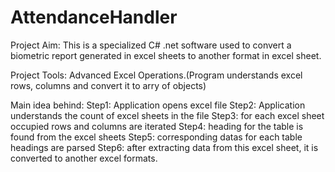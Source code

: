 # AttendanceHandler
Project Aim:
This is a specialized C# .net software used to convert a biometric report generated in excel sheets to another format in excel sheet.

Project Tools:
Advanced Excel Operations.(Program understands excel rows, columns and convert it to arry of objects)

Main idea behind:
Step1: Application opens excel file
Step2: Application understands the count of excel sheets in the file
Step3: for each excel sheet occupied rows and columns are iterated
Step4: heading for the table is found from the excel sheets
Step5: corresponding datas for each table headings are parsed
Step6: after extracting data from this excel sheet, it is converted to another excel formats.
